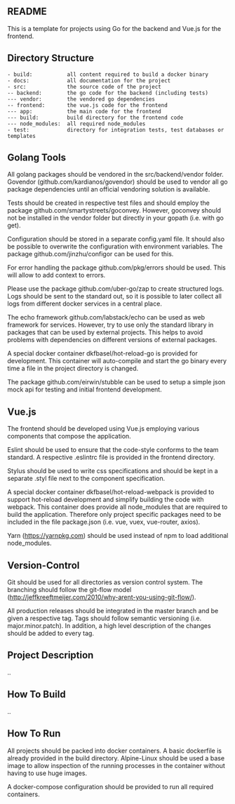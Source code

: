 README
------
This is a template for projects using Go for the backend and Vue.js for the
frontend.

Directory Structure
-------------------
```
- build:           all content required to build a docker binary
- docs:            all documentation for the project
- src:             the source code of the project
-- backend:        the go code for the backend (including tests)
--- vendor:        the vendored go dependencies
-- frontend:       the vue.js code for the frontend
--- app:           the main code for the frontend
--- build:         build directory for the frontend code
--- node_modules:  all required node_modules
- test:            directory for integration tests, test databases or templates
```

Golang Tools
------------
All golang packages should be vendored in the src/backend/vendor folder.
Govendor (github.com/kardianos/govendor) should be used to vendor all go package
dependencies until an official vendoring solution is available.

Tests should be created in respective test files and should employ the package
github.com/smartystreets/goconvey. However, goconvey should not be installed
in the vendor folder but directly in your gopath (i.e. with go get).

Configuration should be stored in a separate config.yaml file. It should also be
possible to overwrite the configuration with environment variables. The package
github.com/jinzhu/configor can be used for this.

For error handling the package github.com/pkg/errors should be used. This will
allow to add context to errors.

Please use the package github.com/uber-go/zap to create structured logs. Logs
should be sent to the standard out, so it is possible to later collect all
logs from different docker services in a central place.

The echo framework github.com/labstack/echo can be used as web framework for
services. However, try to use only the standard library in packages that can
be used by external projects. This helps to avoid problems with dependencies
on different versions of external packages.

A special docker container dkfbasel/hot-reload-go is provided for development.
This container will auto-compile and start the go binary every time a file
in the project directory is changed.

The package github.com/eirwin/stubble can be used to setup a simple json mock
api for testing and initial frontend development.


Vue.js
------
The frontend should be developed using Vue.js employing various components that
compose the application.

Eslint should be used to ensure that the code-style conforms to the team standard.
A respective .eslintrc file is provided in the frontend directory.

Stylus should be used to write css specifications and should be kept in a
separate .styl file next to the component specification.

A special docker container dkfbasel/hot-reload-webpack is provided to support
hot-reload development and simplify building the code with webpack.
This container does provide all node_modules that are required to build the
application. Therefore only project specific packages need to be included in
the file package.json (i.e. vue, vuex, vue-router, axios).

Yarn (https://yarnpkg.com) should be used instead of npm to load additional
node_modules.


Version-Control
---------------
Git should be used for all directories as version control system. The branching
should follow the git-flow model
(http://jeffkreeftmeijer.com/2010/why-arent-you-using-git-flow/).

All production releases should be integrated in the master branch and be given a
respective tag. Tags should follow semantic versioning (i.e. major.minor.patch).
In addition, a high level description of the changes should be added to every tag.


Project Description
-------------------
..

How To Build
------------
..

How To Run
----------
All projects should be packed into docker containers. A basic dockerfile is
already provided in the build directory. Alpine-Linux should be used a base image
to allow inspection of the running processes in the container without having
to use huge images.

A docker-compose configuration should be provided to run all required containers.
